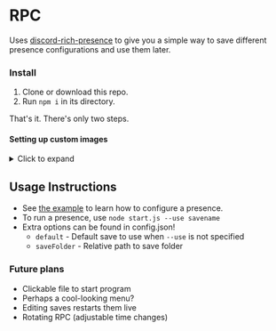 # RPC
Uses [discord-rich-presence](https://github.com/devsnek/discord-rich-presence) to give you a simple way to save different presence configurations and use them later.

### Install
1. Clone or download this repo.
1. Run `npm i` in its directory.

That's it. There's only two steps.

#### Setting up custom images
<details>
  <summary>Click to expand</summary>

  1. Go to the [developers page](https://discordapp.com/developers/applications/me) and create an application.
  1. Scroll down to where it says in big bold letters "Rich Presence", and enable it.
  1. Upload your images. Their names will be what to specify in the config as "largeImageName" and "smallImageName". Remember to save it!
  1. Scroll up and grab its client ID. This is what you put as the first option in your saves.
</details>

## Usage Instructions

- See [the example](./saves/example.js) to learn how to configure a presence.
- To run a presence, use `node start.js --use savename`
- Extra options can be found in config.json!
  - `default` - Default save to use when `--use` is not specified
  - `saveFolder` - Relative path to save folder

### Future plans
- Clickable file to start program
- Perhaps a cool-looking menu?
- Editing saves restarts them live
- Rotating RPC (adjustable time changes)
